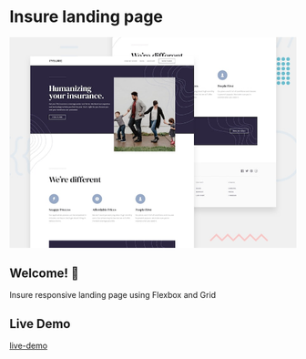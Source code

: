 # Insure landing page

![Design preview for the Insure landing page coding challenge](./design/desktop-preview.jpg)

## Welcome! 👋

Insure responsive landing page using Flexbox and Grid

## Live Demo

[live-demo](insure-landing-page-anarseferrov.netlify.app)
